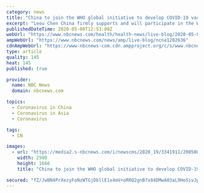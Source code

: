 ```yaml
---
category: news
title: "China to join the WHO global initiative to develop COVID-19 vaccines"
excerpt: "Leou Chen China firmly supports and will participate in the World Health Organization global initiative to develop COVID-19 vaccines, its National Health Commission said Friday.  China is “willing to work with the international community to maintain global health security and fight the epidemic,"
publishedDateTime: 2020-05-08T12:53:00Z
webUrl: "https://www.nbcnews.com/health/health-news/live-blog/2020-05-08-coronavirus-news-n1202636/ncrd1202671"
ampWebUrl: "https://www.nbcnews.com/news/amp/live-blog/ncna1202636"
cdnAmpWebUrl: "https://www-nbcnews-com.cdn.ampproject.org/c/s/www.nbcnews.com/news/amp/live-blog/ncna1202636"
type: article
quality: 145
heat: 145
published: true

provider:
  name: NBC News
  domain: nbcnews.com

topics:
  - Coronavirus in China
  - Coronavirus in Asia
  - Coronavirus

tags:
  - CN

images:
  - url: "https://media2.s-nbcnews.com/i/newscms/2020_19/3341911/200508-auburn-washington-al-0802_10738abed84caac74f36558c3b30e360.jpg"
    width: 2500
    height: 1666
    title: "China to join the WHO global initiative to develop COVID-19 vaccines"

secured: "fZ/JwBN4PrXezyFoNzWTGjDbllE1x4mV+oRRQ2gnB7x84DMwA03aL9HoSivJpxUHXsmEeFaUVfemBHXe3sN/DJR+k9/toXKq5LbUzrBta/TAsaQeBMj6J4RJ3XdGCTRZfgcy64Wfq1lV9u4uWrOwj+SO2R0H7g5cCAE1u4UX1aCPp8j17TjkOE+aBrXLkvIj/499avwmZ1lBjrZFNq2Sb1qb67FdVckNi4Z6UeKq0jl/DL4XSVKtz35ObEUQCw5gbtABrpIvHuuwUO1SGlHfJmXrfaYe5USJy2fW9PR9YMrK3QrbrLwAPi7ZsmYmyzI4T3XkC4Eh3aZ5FEjYGj83H3aOuxiJUyNlGae5U7da5yW7RmW/eWJtz7ojmGV+9B1u+bPMq5GF4247kEalZ3gL0K+eKnICNN5fpgqaLV9tayZR8tl8EHFcJFpwuAI/Q1u5R1+Ez2CP5YleNn8fz6Re/y5/h8peHvYJaiuXQtbrKuU=;MY096yuqTk1k3nAvn3067Q=="
---
```


